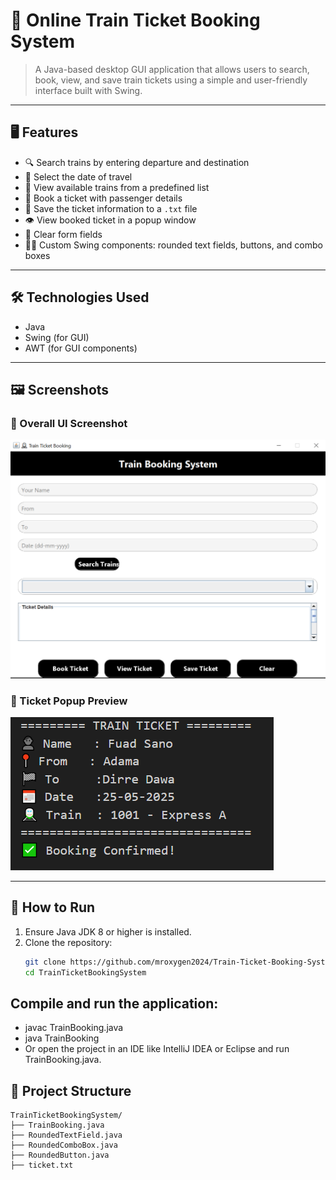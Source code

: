 # 🚆 Online Train Ticket Booking System

> A Java-based desktop GUI application that allows users to search, book, view, and save train tickets using a simple and user-friendly interface built with Swing.
---

## 🖥️ Features

- 🔍 Search trains by entering departure and destination
- 📅 Select the date of travel
- 🚉 View available trains from a predefined list
- 🎫 Book a ticket with passenger details
- 💾 Save the ticket information to a `.txt` file
- 👁️ View booked ticket in a popup window
- 🧼 Clear form fields
- 🧑‍🎨 Custom Swing components: rounded text fields, buttons, and combo boxes

---

## 🛠️ Technologies Used

- Java  
- Swing (for GUI)  
- AWT (for GUI components)  

---
## 🖼️ Screenshots

### 🔷 Overall UI Screenshot
![UI Screenshot](./assets/ui-screenshot.png)

### 🔷 Ticket Popup Preview
![Ticket Popup](./assets/ticket-popup.png)

---

## 🚀 How to Run

1. Ensure Java JDK 8 or higher is installed.
2. Clone the repository:
   ```bash
   git clone https://github.com/mroxygen2024/Train-Ticket-Booking-System.git
   cd TrainTicketBookingSystem

## Compile and run the application:

- javac TrainBooking.java
- java TrainBooking
- Or open the project in an IDE like IntelliJ IDEA or Eclipse and run TrainBooking.java.

## 📁 Project Structure
  ```
  TrainTicketBookingSystem/
  ├── TrainBooking.java
  ├── RoundedTextField.java
  ├── RoundedComboBox.java
  ├── RoundedButton.java
  ├── ticket.txt
```